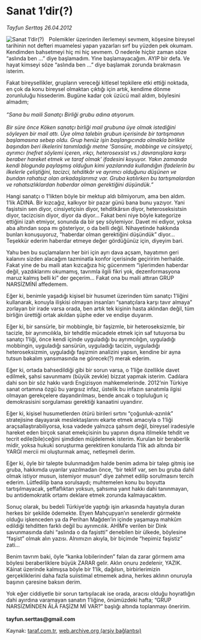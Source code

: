 # Sanat 1’dir(?) 

*Tayfun Serttaş 26.04.2012*

<div class="yazi"><img align="left" alt="Sanat 1’dir(?) " border="0" src="http://www.taraf.com.tr/fotoraflar/makaleler/sanat-1-dir_5745_orijinal.jpg" style="border-right-width:10px; border-color:#FFFFFF"/><p>Polemikler üzerinden ilerlemeyi sevmem, köşesine bireysel tarihinin not defteri muamelesi yapan yazarları sırf bu yüzden pek okumam. Kendimden bahsetmeyi hiç mi hiç sevmem. O nedenle hiçbir zaman söze “aslında ben ...” diye başlamadım. Yine başlamayacağım. AYIP bir defa. Ve hayat kimseyi söze “aslında ben ...” diye başlamak zorunda bırakmasın isterim. </p>
<p>Fakat bireysellikler, grupların vereceği kitlesel tepkilere etki ettiği noktada, en çok da konu bireysel olmaktan çıktığı için artık, kendime dönme zorunluluğu hissederim. Bugüne kadar çok üzücü mail aldım, böylesini almadım;<br/><br/><i>“Sana bu maili Sanatçı Birliği grubu adına atıyorum.<br/><br/></i><i>Bir süre önce Köken sanatçı birliği mail grubuna üye olmak istediğini söyleyen bir mail attı. Üye olma talebin grubun içerisinde bir tartışmanın başlamasına sebep oldu. Grup henüz işin başlangıcında olmakla birlikte başından beri ilkelerini tanımladığı metne ‘Sansüre, mobbinge ve cinsiyetçi, ayrımcı (nefret söylemi içeren, ırkçı, heterosexsist vs.) davranışlara karşı beraber hareket etmek ve taraf olmak’ ifadesini koyuyor. Yakın zamanda kendi blogunda paylaşmış olduğun kimi yazılarında kullandığın ifadelerin bu ilkelerle çeliştiğini, tacizci, tehditkâr ve ayrımcı olduğunu düşünen ve bundan rahatsız olan arkadaşlarımız var. Gruba katılırken bu tartışmalardan ve rahatsızlıklardan haberdar olman gerektiğini düşündük.”</i></p>
<p>Hangi sanatçı o 1’likten böyle bir mektup aldı bilmiyorum, ama ben aldım. 1’lik ADINA. Bir kızcağız, kalkıyor bir pazar günü bana bunu yazıyor. Yani faşistsin sen diyor, cinsiyetçisin diyor, tehditkârsın diyor, heteroseksistsin diyor, tacizcisin diyor, diyor da diyor... Fakat beni niye böyle kategorize ettiğini izah etmiyor, sonunda da bir şey söylemiyor. Davet mi ediyor, yoksa aba altından sopa mı gösteriyor, o da belli değil. Nihayetinde hakkında bunları konuşuyoruz, “haberdar olman gerektiğini düşündük” diyor... Teşekkür ederim haberdar etmeye değer gördüğünüz için, diyeyim bari.</p>
<p>Yahu ben bu suçlamaların her biri için ayrı dava açsam, hayatımın geri kalanını sizden alacağım tazminatla konfor içerisinde geçiririm herhalde. Fakat yine de bu maili atan kızcağıza hiç gücenmem “işlerimden haberdar değil, yazdıklarımı okumamış, tavrımla ilgili fikri yok, dezenformasyona maruz kalmış belli ki” der geçerim... Fakat ona bu maili attıran GRUP NARSİZMİNİ affedemem.</p>
<p>Eğer ki, benimle yaşadığı kişisel bir husumet üzerinden tüm sanatçı 1’liğini kullanarak, konuyla ilişkisi olmayan insanları “sanatçılara karşı tavır almaya” zorlayan bir irade varsa orada, ben artık tek kişinin hasta aklından değil, tüm birliğin ürettiği ortak akıldan şüphe eder ve endişe duyarım.</p>
<p>Eğer ki, bir sansürle, bir mobbingle, bir faşizmle, bir heteroseksizmle, bir tacizle, bir ayrımcılıkla, bir tehditle mücadele etmek için saf tutuyorsa bu sanatçı 1’liği, önce kendi içinde uyguladığı bu ayrımcılığın, uyguladığı mobbingin, uyguladığı sansürün, uyguladığı tacizin, uyguladığı heteroseksizmin, uyguladığı faşizmin analizini yapsın, kendine bir ayna tutsun bakalım yansımasında ne görecek(?) merak ederim.</p>
<p>Eğer ki, ortada bahsedildiği gibi bir sorun varsa, o 1’liğe özellikle davet edilmek, şahsi savunmamı (büyük zevkle) bizzat yapmak isterim. Cadılara dahi son bir söz hakkı vardı Engizisyon mahkemelerinde. 2012’nin Türkiye sanat ortamına özgü bu yargısız infaz, üstelik bu infazın sanatımla ilgisi olmayan gerekçelere dayandırılması, bende ancak o topluluğun iç demokrasisini sorgulaması gerektiği kanaatini uyandırır.</p>
<p>Eğer ki, kişisel husumetlerden ötürü birileri sırtını “çoğunluk-azınlık” stratejisine dayayarak meslektaşlarını ekarte etmek amacıyla o 1’liği araçsallaştırabiliyorsa, kısa vadede yalnızca şahsım değil, bireysel iradesiyle hareket eden birçok sanat emekçisinin bu yapının dışına itilmekle tehdit ve tecrit edile(bile)ceğini şimdiden müjdelemek isterim. Kurulan bir beraberlik midir, yoksa hukuki soruşturma gerektiren konularda 1’lik adı altında bir YARGI mercii mi oluşturmak amaç, netleşmeli derim.</p>
<p>Eğer ki, öyle bir talepte bulunmadığım halde benim adıma bir talep gitmiş ise gruba, hakkımda uyarılar yazılmadan önce, “bir teklif var, sen bu gruba dahil olmak istiyor musun, istemiyor musun” diye zahmet edilip sorulmasını tercih ederim. Lütfedilip bana sorulsaydı; muhtemelen konu bu boyutta tartışılmayacak, şeffaflıktan yoksun, şahsıma yanıt hakkı dahi tanınmayan, bu antidemokratik ortamı deklare etmek zorunda kalmayacaktım.</p>
<p>Sonuç olarak, bu bedeli Türkiye’de yaptığı işin arkasında hayatıyla duran herkes bir şekilde ödemekte. Etyen Mahçupyan’ın senelerdir görmekte olduğu işkenceden ya da Perihan Mağden’in içinde yaşamaya mahkûm edildiği tehditten farklı değil bu ayrımcılık. AHİM’e verilen bir Dink savunmasında dahi “aslında o da faşistti” denebilen bir ülkede, böylesine “faşist” olmak alın yazısı. Alnımızın akıyla, bir biçimde “hepimiz faşistiz” zati...</p>
<p>Benim tavrım baki, öyle “kanka lobilerinden” falan da zarar görmem ama böylesi beraberliklere büyük ZARAR gelir. Aklın onuru zedelenir, YAZIK. Kâinat üzerinde kalmışsa böyle bir 1’lik, dağılsın, birbirlerimizin gerçekliklerini daha fazla suiistimal etmemek adına, herkes aklının onuruyla başının çaresine baksın derim. </p>
<p>Yok eğer ciddiyetle bir sorun tartışılacak ise orada, aracısı olduğu hoyratlığın dahi ayırdına varamayan sanatın 1’liğine, önümüzdeki hafta; “GRUP NARSİZMİNDEN ÂLÂ FAŞİZM Mİ VAR?” başlığı altında toplanmayı öneririm.<br/><br/><b>tayfun.serttas@gmail.com</b></p>
</div>

Kaynak: [taraf.com.tr](http://www.taraf.com.tr/tayfun-serttas/makale-sanat-1-dir.htm), [web.archive.org (arşiv bağlantısı)](http://web.archive.org/web/20131107093749/http://www.taraf.com.tr/tayfun-serttas/makale-sanat-1-dir.htm)
